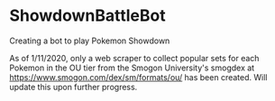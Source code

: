 # ShowdownBattleBot
Creating a bot to play Pokemon Showdown

As of 1/11/2020, only a web scraper to collect popular sets for each Pokemon in the OU tier from the Smogon University's smogdex at https://www.smogon.com/dex/sm/formats/ou/ has been created. Will update this upon further progress.

